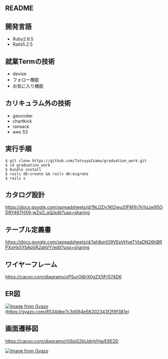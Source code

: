 ## README

## 開発言語

- Ruby2.6.5
- Rails5.2.5

## 就業Termの技術

- devise 
- フォロー機能 
- お気に入り機能

## カリキュラム外の技術

- geocoder
- chartkick
- ransack
- aws S3

## 実行手順
```
$ git clone https://github.com/TatsuyaIsamu/graduation_work.git  
$ cd graduation_work  
$ bundle install  
$ rails db:create && rails db:migrate  
$ rails s  
```
## カタログ設計

https://docs.google.com/spreadsheets/d/1NJ2Dy1KI2wu31FM1h7kYqJw95OD9Y467HX9-wZsO_gQ/edit?usp=sharing

## テーブル定義書

https://docs.google.com/spreadsheets/d/1ah8qrtO9VEpVHyeTVtaDN26hBRPXxHx5YbApVA2ahVY/edit?usp=sharing

## ワイヤーフレーム

https://cacoo.com/diagrams/oPSurOI6rX0gZX5P/574D6

## ER図

[![Image from Gyazo](https://i.gyazo.com/552319cc4e199c6ed8a56fc61df90e51.png)](https://gyazo.com/552319cc4e199c6ed8a56fc61df90e51)(https://gyazo.com/8534dbe7c3d064e56202343f2f9f381e)

## 画面遷移図

https://cacoo.com/diagrams/rIiSjpS2bIJdmVHa/E8E2D

[![Image from Gyazo](https://i.gyazo.com/1994fb296643a0a9271e0d3f74580f43.png)](https://gyazo.com/1994fb296643a0a9271e0d3f74580f43)